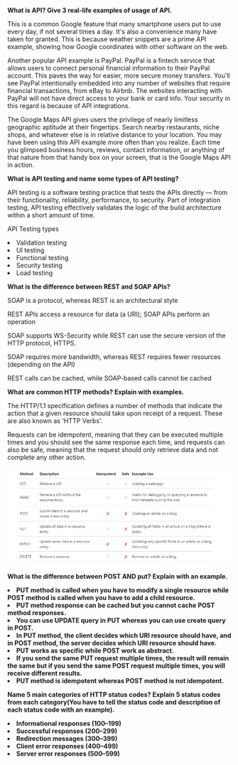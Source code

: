<b>  What is API? Give 3 real-life examples of usage of API. </b>

<p>This is a common Google feature that many smartphone users put to use every day, if not several times a day. It's also a convenience many have taken for granted. This is because weather snippets are a prime API example, showing how Google coordinates with other software on the web.</p>

<p>Another popular API example is PayPal. PayPal is a fintech service that allows users to connect personal financial information to their PayPal account. This paves the way for easier, more secure money transfers. You'll see PayPal intentionally embedded into any number of websites that require financial transactions, from eBay to Airbnb. The websites interacting with PayPal will not have direct access to your bank or card info. Your security in this regard is because of API integrations.</p>

<p>The Google Maps API gives users the privilege of nearly limitless geographic aptitude at their fingertips. Search nearby restaurants, niche shops, and whatever else is in relative distance to your location. You may have been using this API example more often than you realize. Each time you glimpsed business hours, reviews, contact information, or anything of that nature from that handy box on your screen, that is the Google Maps API in action.</p>

<b>What is API testing and name some types of API testing?</b>

<p>API testing is a software testing practice that tests the APIs directly — from their functionality, reliability, performance, to security. Part of integration testing, API testing effectively validates the logic of the build architecture within a short amount of time.</p>

<p> API Testing types<p>
<li> Validation testing </li>
<li> UI testing </li>
<li> Functional testing </li>
<li> Security testing </li>
<li> Load testing </li>

<b> What is the difference between REST and SOAP APIs? </b>

<p> SOAP is a protocol, whereas REST is an architectural style </p>
<p> REST APIs access a resource for data (a URI); SOAP APIs perform an operation </p>
<p> SOAP supports WS-Security while REST can use the secure version of the HTTP protocol, HTTPS. </p>
<p> SOAP requires more bandwidth, whereas REST requires fewer resources (depending on the API) </p>
<p> REST calls can be cached, while SOAP-based calls cannot be cached </p>

<b> What are common HTTP methods? Explain with examples. </b>

<p> The HTTP/1.1 specification defines a number of methods that indicate the action that a given resource should take upon receipt of a request. These are also known as 'HTTP Verbs'. 

Requests can be idempotent, meaning that they can be executed multiple times and you should see the same response each time, and requests can also be safe, meaning that the request should only retrieve data and not complete any other action.</p>

![image-http.png](image-http.png)


<b> What is the difference between POST AND put? Explain with an example. <b> 

<li> PUT method is called when you have to modify a single resource while POST method is called when you have to add a child resource.</li>
<li> PUT method response can be cached but you cannot cache POST method responses.</li>
<li> You can use UPDATE query in PUT whereas you can use create query in POST.</li>
<li> In PUT method, the client decides which URI resource should have, and in POST method, the server decides which URI resource should have.</li>
<li> PUT works as specific while POST work as abstract.</li>
<li> If you send the same PUT request multiple times, the result will remain the same but if you send the same POST request multiple times, you will receive different results.</li>
<li> PUT method is idempotent whereas POST method is not idempotent.</li>


<b> Name 5 main categories of HTTP status codes? Explain 5 status codes from each category(You have to tell the status code and description of each status code with an example). </b>

<li> Informational responses (100–199)</li>
<li> Successful responses (200–299)</li>
<li> Redirection messages (300–399)</li>
<li> Client error responses (400–499)</li>
<li> Server error responses (500–599)</li>
